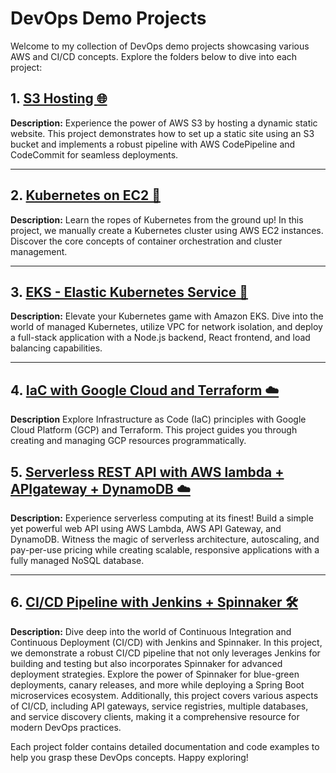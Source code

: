 # DevOps Demo Projects

Welcome to my collection of DevOps demo projects showcasing various AWS and CI/CD concepts. Explore the folders below to dive into each project:

## 1. [ S3 Hosting 🌐](./s3-hosting)

**Description:**
Experience the power of AWS S3 by hosting a dynamic static website. This project demonstrates how to set up a static site using an S3 bucket and implements a robust pipeline with AWS CodePipeline and CodeCommit for seamless deployments.

---

## 2. [Kubernetes on EC2 🚀](./k8s-on-ec2)

**Description:**
Learn the ropes of Kubernetes from the ground up! In this project, we manually create a Kubernetes cluster using AWS EC2 instances. Discover the core concepts of container orchestration and cluster management.

---

## 3. [EKS - Elastic Kubernetes Service 🌟](./eks)

**Description:**
Elevate your Kubernetes game with Amazon EKS. Dive into the world of managed Kubernetes, utilize VPC for network isolation, and deploy a full-stack application with a Node.js backend, React frontend, and load balancing capabilities.

---

## 4. [IaC with Google Cloud and Terraform ☁️](./iac-gcp-terraform/)

**Description**
Explore Infrastructure as Code (IaC) principles with Google Cloud Platform (GCP) and Terraform. This project guides you through creating and managing GCP resources programmatically.

## 5. [Serverless REST API with AWS lambda + APIgateway + DynamoDB ☁️](./aws-lambda-rest-api)

**Description:**
Experience serverless computing at its finest! Build a simple yet powerful web API using AWS Lambda, AWS API Gateway, and DynamoDB. Witness the magic of serverless architecture, autoscaling, and pay-per-use pricing while creating scalable, responsive applications with a fully managed NoSQL database.

---

## 6. [CI/CD Pipeline with Jenkins + Spinnaker 🛠️](./ci-cd-jenkins-spinnaker)

**Description:**
Dive deep into the world of Continuous Integration and Continuous Deployment (CI/CD) with Jenkins and Spinnaker. In this project, we demonstrate a robust CI/CD pipeline that not only leverages Jenkins for building and testing but also incorporates Spinnaker for advanced deployment strategies. Explore the power of Spinnaker for blue-green deployments, canary releases, and more while deploying a Spring Boot microservices ecosystem. Additionally, this project covers various aspects of CI/CD, including API gateways, service registries, multiple databases, and service discovery clients, making it a comprehensive resource for modern DevOps practices.

Each project folder contains detailed documentation and code examples to help you grasp these DevOps concepts. Happy exploring!
